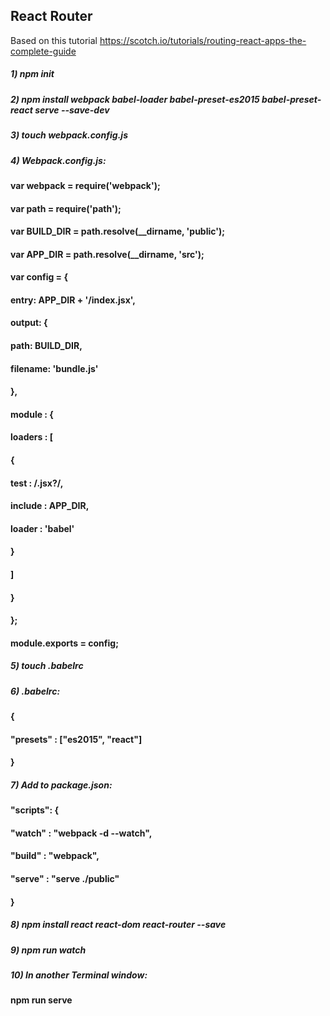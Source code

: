 ## React Router 
Based on this tutorial https://scotch.io/tutorials/routing-react-apps-the-complete-guide
##### 1) npm init
##### 2) npm install webpack babel-loader babel-preset-es2015 babel-preset-react serve --save-dev
##### 3) touch webpack.config.js
##### 4) Webpack.config.js:
#### var webpack = require('webpack');
#### var path = require('path');

#### var BUILD_DIR = path.resolve(__dirname, 'public');
#### var APP_DIR = path.resolve(__dirname, 'src');

#### var config = {
#### entry: APP_DIR + '/index.jsx',
#### output: {
#### path: BUILD_DIR,
#### filename: 'bundle.js'
#### },
#### module : {
#### loaders : [
#### {
#### test : /\.jsx?/,
#### include : APP_DIR,
#### loader : 'babel'
#### }
#### ]
#### }
#### };
#### module.exports = config;

##### 5) touch .babelrc

##### 6) .babelrc:
#### {
#### "presets" : ["es2015", "react"]
#### }
##### 7) Add to package.json:
#### "scripts": {
#### "watch" : "webpack -d --watch",
#### "build" : "webpack",
#### "serve" : "serve ./public"
#### }
##### 8) npm install react react-dom react-router --save
##### 9) npm run watch
##### 10) In another Terminal window: 
#### npm run serve
